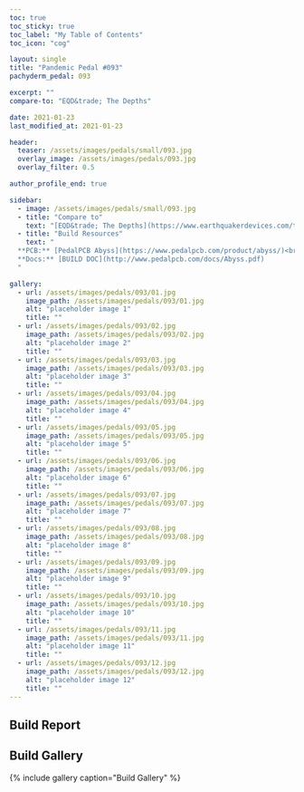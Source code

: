 ```yaml
---
toc: true
toc_sticky: true
toc_label: "My Table of Contents"
toc_icon: "cog"

layout: single
title: "Pandemic Pedal #093"
pachyderm_pedal: 093

excerpt: ""
compare-to: "EQD&trade; The Depths"

date: 2021-01-23
last_modified_at: 2021-01-23

header:
  teaser: /assets/images/pedals/small/093.jpg
  overlay_image: /assets/images/pedals/093.jpg
  overlay_filter: 0.5

author_profile_end: true

sidebar:
  - image: /assets/images/pedals/small/093.jpg
  - title: "Compare to"
    text: "[EQD&trade; The Depths](https://www.earthquakerdevices.com/the-depths)"
  - title: "Build Resources"
    text: "
  **PCB:** [PedalPCB Abyss](https://www.pedalpcb.com/product/abyss/)<br>
  **Docs:** [BUILD DOC](http://www.pedalpcb.com/docs/Abyss.pdf)
  "

gallery:
  - url: /assets/images/pedals/093/01.jpg
    image_path: /assets/images/pedals/093/01.jpg
    alt: "placeholder image 1"
    title: ""
  - url: /assets/images/pedals/093/02.jpg
    image_path: /assets/images/pedals/093/02.jpg
    alt: "placeholder image 2"
    title: ""
  - url: /assets/images/pedals/093/03.jpg
    image_path: /assets/images/pedals/093/03.jpg
    alt: "placeholder image 3"
    title: ""
  - url: /assets/images/pedals/093/04.jpg
    image_path: /assets/images/pedals/093/04.jpg
    alt: "placeholder image 4"
    title: ""
  - url: /assets/images/pedals/093/05.jpg
    image_path: /assets/images/pedals/093/05.jpg
    alt: "placeholder image 5"
    title: ""
  - url: /assets/images/pedals/093/06.jpg
    image_path: /assets/images/pedals/093/06.jpg
    alt: "placeholder image 6"
    title: ""
  - url: /assets/images/pedals/093/07.jpg
    image_path: /assets/images/pedals/093/07.jpg
    alt: "placeholder image 7"
    title: ""
  - url: /assets/images/pedals/093/08.jpg
    image_path: /assets/images/pedals/093/08.jpg
    alt: "placeholder image 8"
    title: ""
  - url: /assets/images/pedals/093/09.jpg
    image_path: /assets/images/pedals/093/09.jpg
    alt: "placeholder image 9"
    title: ""
  - url: /assets/images/pedals/093/10.jpg
    image_path: /assets/images/pedals/093/10.jpg
    alt: "placeholder image 10"
    title: ""
  - url: /assets/images/pedals/093/11.jpg
    image_path: /assets/images/pedals/093/11.jpg
    alt: "placeholder image 11"
    title: ""
  - url: /assets/images/pedals/093/12.jpg
    image_path: /assets/images/pedals/093/12.jpg
    alt: "placeholder image 12"
    title: ""
---
```


## Build Report

## Build Gallery

{% include gallery caption="Build Gallery" %}